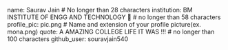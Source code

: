 name: Saurav Jain  # No longer than 28 characters
institution: BM INSTITUTE OF ENGG AND TECHNOLOGY 🚩 # no longer than 58 characters
profile_pic: pic.png # Name and extension of your profile picture(ex. mona.png)
quote: A AMAZING COLLEGE LIFE IT WAS !!! # no longer than 100 characters
github_user: souravjain540
